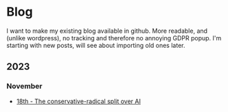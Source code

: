 # Blog

I want to make my existing blog available in github. More readable, and (unlike wordpress), no tracking and therefore no annoying GDPR popup. I'm starting with new posts, will see about importing old ones later.

## 2023

### November

* [18th - The conservative-radical split over AI](2023/11/18.md)
